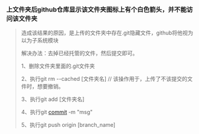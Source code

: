 ### 上文件夹后github仓库显示该文件夹图标上有个白色箭头，并不能访问该文件夹

> 造成该结果的原因，是上传的文件夹中存在.git隐藏文件，github将他视为以为子系统模块
>
> 解决办法：去掉已经托管的文件，然后提交即可。
>
> 1、删除文件夹里面的.git文件夹
>
> 2、执行git rm --cached [文件夹名]          // 该操作用于，上传了不该提交的文件时，想要撤销。
>
> 3、执行git add [文件夹名]
>
> 4、执行git [commit](https://so.csdn.net/so/search?q=commit&spm=1001.2101.3001.7020) -m "msg"
>
> 5、执行git push origin [branch_name] 

